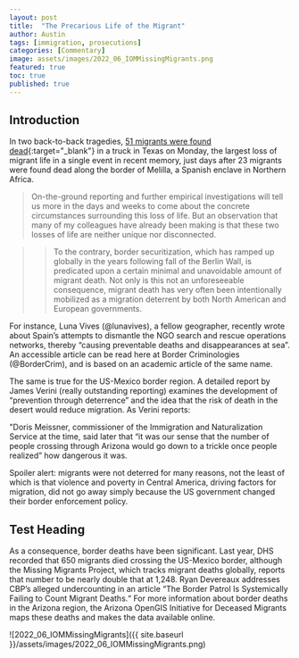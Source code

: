 ```yaml
---
layout: post
title:  "The Precarious Life of the Migrant"
author: Austin
tags: [immigration, prosecutions]
categories: [Commentary]
image: assets/images/2022_06_IOMMissingMigrants.png
featured: true
toc: true
published: true
---
```


## Introduction

In two back-to-back tragedies, [51 migrants were found dead](https://www.cbsnews.com/news/san-antonio-migrants-texas-tractor-trailer-dead-injured/){:target="_blank"} in a truck in Texas on Monday, the largest loss of migrant life in a single event in recent memory, just days after 23 migrants were found dead along the border of Melilla, a Spanish enclave in Northern Africa.

> On-the-ground reporting and further empirical investigations will tell us more in the days and weeks to come about the concrete circumstances surrounding this loss of life. But an observation that many of my colleagues have already been making is that these two losses of life are neither unique nor disconnected.

>> To the contrary, border securitization, which has ramped up globally in the years following fall of the Berlin Wall, is predicated upon a certain minimal and unavoidable amount of migrant death. Not only is this not an unforeseeable consequence, migrant death has very often been intentionally mobilized as a migration deterrent by both North American and European governments.

For instance, Luna Vives (@lunavives), a fellow geographer, recently wrote about Spain’s attempts to dismantle the NGO search and rescue operations networks, thereby “causing preventable deaths and disappearances at sea”. An accessible article can be read here at Border Criminologies (@BorderCrim), and is based on an academic article of the same name.

The same is true for the US-Mexico border region. A detailed report by James Verini (really outstanding reporting) examines the development of “prevention through deterrence” and the idea that the risk of death in the desert would reduce migration. As Verini reports:

"Doris Meissner, commissioner of the Immigration and Naturalization Service at the time, said later that “it was our sense that the number of people crossing through Arizona would go down to a trickle once people realized” how dangerous it was.

Spoiler alert: migrants were not deterred for many reasons, not the least of which is that violence and poverty in Central America, driving factors for migration, did not go away simply because the US government changed their border enforcement policy.

## Test Heading

As a consequence, border deaths have been significant. Last year, DHS recorded that 650 migrants died crossing the US-Mexico border, although the Missing Migrants Project, which tracks migrant deaths globally, reports that number to be nearly double that at 1,248. Ryan Devereaux addresses CBP’s alleged undercounting in an article “The Border Patrol Is Systemically Failing to Count Migrant Deaths.“ For more information about border deaths in the Arizona region, the Arizona OpenGIS Initiative for Deceased Migrants maps these deaths and makes the data available online.


![2022_06_IOMMissingMigrants]({{ site.baseurl }}/assets/images/2022_06_IOMMissingMigrants.png)